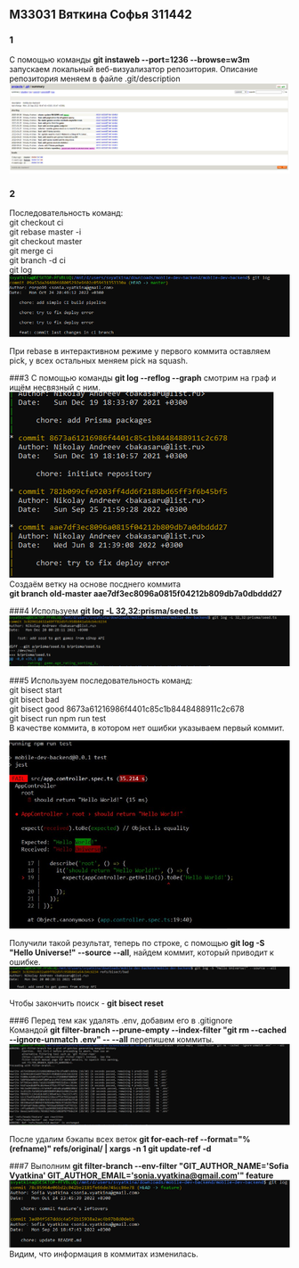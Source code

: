 ## M33031 Вяткина Софья 311442
### 1
С помощью команды **git instaweb --port=1236 --browse=w3m**
запускаем локальный веб-визуализатор репозитория. Описание репозитория меняем в файле .git/description
![img.png](img.png)

### 2
Последовательность команд:\
git checkout ci \
git rebase master -i \
git checkout master \
git merge ci \
git branch -d ci \
git log 
![img_1.png](img_1.png)

При rebase в интерактивном режиме у первого коммита оставляем pick, у всех остальных меняем pick на squash.

###3
С помощью команды **git log --reflog --graph** смотрим на граф и ищём несвязный с ним. 
![img_2.png](img_2.png) \
Создаём ветку на основе посднего коммита\
**git branch old-master aae7df3ec8096a0815f04212b809db7a0dbddd27**

###4
Используем **git log -L 32,32:prisma/seed.ts**
![img_3.png](img_3.png)

###5
Используем последовательность команд:\
git bisect start \
git bisect bad  \
git bisect good 8673a61216986f4401c85c1b8448488911c2c678 \
git bisect run npm run test \
В качестве коммита, в котором нет ошибки указываем первый коммит.

![img_4.png](img_4.png)

Получили такой результат, теперь по строке, с помощью  **git log -S "Hello Universe!" --source --all**, найдем коммит, который приводит к ошибке.
![img_5.png](img_5.png)

Чтобы закончить поиск - **git bisect reset**

###6
Перед тем как удалять .env, добавим его в .gitignore \
Командой **git filter-branch --prune-empty --index-filter "git rm --cached --ignore-unmatch .env" -- --all** перепишем коммиты.
![img_6.png](img_6.png)

После удалим бэкапы всех веток **git for-each-ref --format="%(refname)" refs/original/ | xargs -n 1 git update-ref -d**

###7
Выполним **git filter-branch --env-filter "GIT_AUTHOR_NAME='Sofia Vyatkina' GIT_AUTHOR_EMAIL='sonia.vyatkina@gmail.com'" feature**
![img_7.png](img_7.png)
Видим, что информация в коммитах изменилась.



